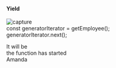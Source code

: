 #### Yield
![capture](https://user-images.githubusercontent.com/26092150/46122345-1bedac80-c1e6-11e8-9b51-f8b9382bf37b.JPG)
<br>
const generatorIterator = getEmployee();<br>
generatorIterator.next(); <br>

It will be<br>
the function has started <br>
Amanda 
